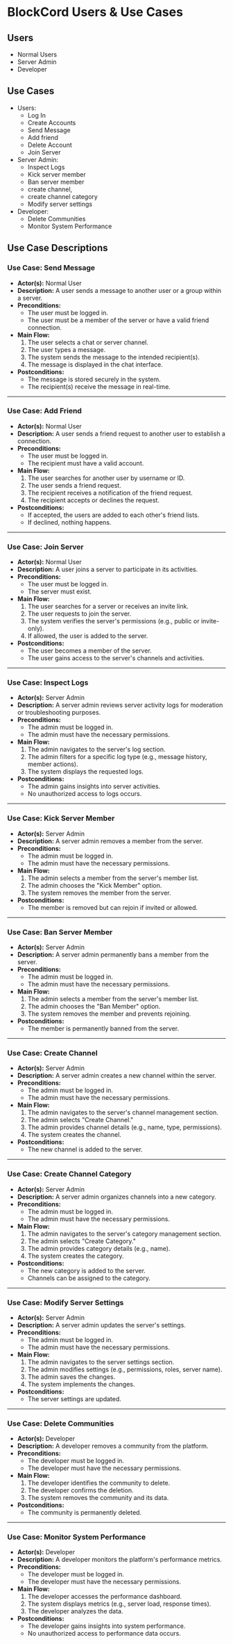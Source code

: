 # BlockCord Users & Use Cases

## Users
- Normal Users
- Server Admin
- Developer

## Use Cases
- Users: 
    - Log In
    - Create Accounts
    - Send Message
    - Add friend
    - Delete Account
    - Join Server
- Server Admin: 
    - Inspect Logs
    - Kick server member
    - Ban server member
    - create channel, 
    - create channel category
    - Modify server settings
- Developer: 
    - Delete Communities
    - Monitor System Performance

## Use Case Descriptions

### **Use Case: Send Message**
- **Actor(s):** Normal User
- **Description:** A user sends a message to another user or a group within a server.
- **Preconditions:**
  - The user must be logged in.
  - The user must be a member of the server or have a valid friend connection.
- **Main Flow:**
  1. The user selects a chat or server channel.
  2. The user types a message.
  3. The system sends the message to the intended recipient(s).
  4. The message is displayed in the chat interface.
- **Postconditions:**
  - The message is stored securely in the system.
  - The recipient(s) receive the message in real-time.

---

### **Use Case: Add Friend**
- **Actor(s):** Normal User
- **Description:** A user sends a friend request to another user to establish a connection.
- **Preconditions:**
  - The user must be logged in.
  - The recipient must have a valid account.
- **Main Flow:**
  1. The user searches for another user by username or ID.
  2. The user sends a friend request.
  3. The recipient receives a notification of the friend request.
  4. The recipient accepts or declines the request.
- **Postconditions:**
  - If accepted, the users are added to each other's friend lists.
  - If declined, nothing happens.

---

### **Use Case: Join Server**
- **Actor(s):** Normal User
- **Description:** A user joins a server to participate in its activities.
- **Preconditions:**
  - The user must be logged in.
  - The server must exist.
- **Main Flow:**
  1. The user searches for a server or receives an invite link.
  2. The user requests to join the server.
  3. The system verifies the server's permissions (e.g., public or invite-only).
  4. If allowed, the user is added to the server.
- **Postconditions:**
  - The user becomes a member of the server.
  - The user gains access to the server's channels and activities.

---

### **Use Case: Inspect Logs**
- **Actor(s):** Server Admin
- **Description:** A server admin reviews server activity logs for moderation or troubleshooting purposes.
- **Preconditions:**
  - The admin must be logged in.
  - The admin must have the necessary permissions.
- **Main Flow:**
  1. The admin navigates to the server's log section.
  2. The admin filters for a specific log type (e.g., message history, member actions).
  3. The system displays the requested logs.
- **Postconditions:**
  - The admin gains insights into server activities.
  - No unauthorized access to logs occurs.

---

### **Use Case: Kick Server Member**
- **Actor(s):** Server Admin
- **Description:** A server admin removes a member from the server.
- **Preconditions:**
  - The admin must be logged in.
  - The admin must have the necessary permissions.
- **Main Flow:**
  1. The admin selects a member from the server's member list.
  2. The admin chooses the "Kick Member" option.
  3. The system removes the member from the server.
- **Postconditions:**
  - The member is removed but can rejoin if invited or allowed.

---

### **Use Case: Ban Server Member**
- **Actor(s):** Server Admin
- **Description:** A server admin permanently bans a member from the server.
- **Preconditions:**
  - The admin must be logged in.
  - The admin must have the necessary permissions.
- **Main Flow:**
  1. The admin selects a member from the server's member list.
  2. The admin chooses the "Ban Member" option.
  3. The system removes the member and prevents rejoining.
- **Postconditions:**
  - The member is permanently banned from the server.

---

### **Use Case: Create Channel**
- **Actor(s):** Server Admin
- **Description:** A server admin creates a new channel within the server.
- **Preconditions:**
  - The admin must be logged in.
  - The admin must have the necessary permissions.
- **Main Flow:**
  1. The admin navigates to the server's channel management section.
  2. The admin selects "Create Channel."
  3. The admin provides channel details (e.g., name, type, permissions).
  4. The system creates the channel.
- **Postconditions:**
  - The new channel is added to the server.

---

### **Use Case: Create Channel Category**
- **Actor(s):** Server Admin
- **Description:** A server admin organizes channels into a new category.
- **Preconditions:**
  - The admin must be logged in.
  - The admin must have the necessary permissions.
- **Main Flow:**
  1. The admin navigates to the server's category management section.
  2. The admin selects "Create Category."
  3. The admin provides category details (e.g., name).
  4. The system creates the category.
- **Postconditions:**
  - The new category is added to the server.
  - Channels can be assigned to the category.

---

### **Use Case: Modify Server Settings**
- **Actor(s):** Server Admin
- **Description:** A server admin updates the server's settings.
- **Preconditions:**
  - The admin must be logged in.
  - The admin must have the necessary permissions.
- **Main Flow:**
  1. The admin navigates to the server settings section.
  2. The admin modifies settings (e.g., permissions, roles, server name).
  3. The admin saves the changes.
  4. The system implements the changes.
- **Postconditions:**
  - The server settings are updated.

---

### **Use Case: Delete Communities**
- **Actor(s):** Developer
- **Description:** A developer removes a community from the platform.
- **Preconditions:**
  - The developer must be logged in.
  - The developer must have the necessary permissions.
- **Main Flow:**
  1. The developer identifies the community to delete.
  2. The developer confirms the deletion.
  3. The system removes the community and its data.
- **Postconditions:**
  - The community is permanently deleted.

---

### **Use Case: Monitor System Performance**
- **Actor(s):** Developer
- **Description:** A developer monitors the platform's performance metrics.
- **Preconditions:**
  - The developer must be logged in.
  - The developer must have the necessary permissions.
- **Main Flow:**
  1. The developer accesses the performance dashboard.
  2. The system displays metrics (e.g., server load, response times).
  3. The developer analyzes the data.
- **Postconditions:**
  - The developer gains insights into system performance.
  - No unauthorized access to performance data occurs.
